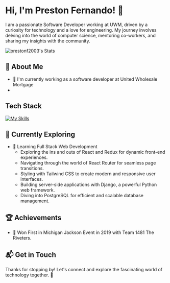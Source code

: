 # Hi, I'm Preston Fernando! 👋

I am a passionate Software Developer working at UWM, driven by a curiosity for technology and a love for engineering. My journey involves delving into the world of computer science, mentoring co-workers, and sharing my insights with the community.

![prestonf2003's Stats](https://github-readme-stats.vercel.app/api?username=prestonf2003&theme=vue-dark&show_icons=true&hide_border=true&count_private=true)

## 🚀 About Me

- 🔭 I'm currently working as a software developer at United Wholesale Mortgage
- 



## Tech Stack
[![My Skills](https://skillicons.dev/icons?i=js,html,css,cs,angular,gcp,docker&perline=3)](https://skillicons.dev)
## 🌱 Currently Exploring

- 🚀 Learning Full Stack Web Development
  - Exploring the ins and outs of React and Redux for dynamic front-end experiences.
  - Navigating through the world of React Router for seamless page transitions.
  - Styling with Tailwind CSS to create modern and responsive user interfaces.
  - Building server-side applications with Django, a powerful Python web framework.
  - Diving into PostgreSQL for efficient and scalable database management.

 ## 🏆 Achievements

- 🌟 Won First in Michigan Jackson Event in 2019 with Team 1481 The Riveters.


## 📬 Get in Touch


Thanks for stopping by! Let's connect and explore the fascinating world of technology together. 🚀



<!--

Here are some ideas to get you started:

- 🔭 I’m currently working on ...
- 🌱 I’m currently learning ...
- 👯 I’m looking to collaborate on ...
- 🤔 I’m looking for help with ...
- 💬 Ask me about ...
- 📫 How to reach me: ...
- 😄 Pronouns: ...
- ⚡ Fun fact: ...
-->


